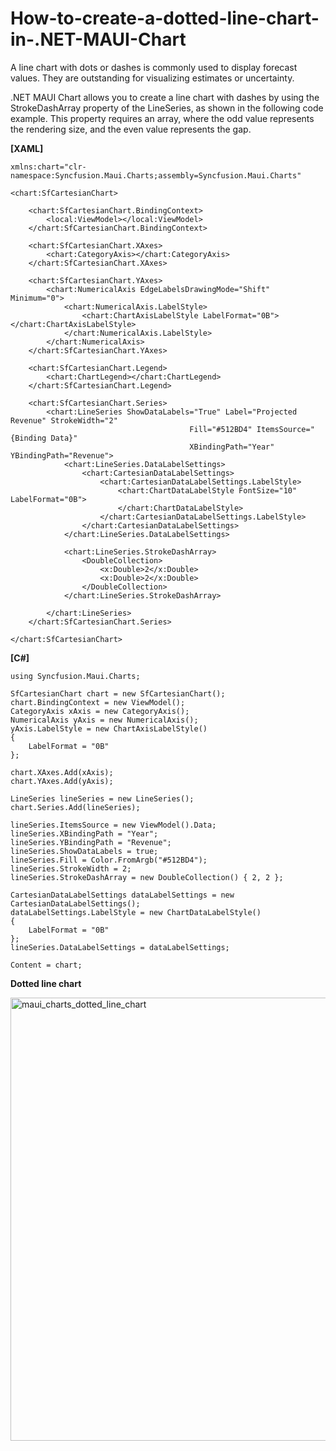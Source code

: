 # How-to-create-a-dotted-line-chart-in-.NET-MAUI-Chart
A line chart with dots or dashes is commonly used to display forecast values. They are outstanding for visualizing estimates or uncertainty.

.NET MAUI Chart allows you to create a line chart with dashes by using the StrokeDashArray property of the LineSeries, as shown in the following code example. This property requires an array, where the odd value represents the rendering size, and the even value represents the gap.

**[XAML]**

```
xmlns:chart="clr-namespace:Syncfusion.Maui.Charts;assembly=Syncfusion.Maui.Charts"
 
<chart:SfCartesianChart>
    
    <chart:SfCartesianChart.BindingContext>
        <local:ViewModel></local:ViewModel>
    </chart:SfCartesianChart.BindingContext>
    
    <chart:SfCartesianChart.XAxes>
        <chart:CategoryAxis></chart:CategoryAxis>
    </chart:SfCartesianChart.XAxes>
    
    <chart:SfCartesianChart.YAxes>
        <chart:NumericalAxis EdgeLabelsDrawingMode="Shift" Minimum="0">
            <chart:NumericalAxis.LabelStyle>
                <chart:ChartAxisLabelStyle LabelFormat="0B"></chart:ChartAxisLabelStyle>
            </chart:NumericalAxis.LabelStyle>
        </chart:NumericalAxis>
    </chart:SfCartesianChart.YAxes>
    
    <chart:SfCartesianChart.Legend>
        <chart:ChartLegend></chart:ChartLegend>
    </chart:SfCartesianChart.Legend>

    <chart:SfCartesianChart.Series>
        <chart:LineSeries ShowDataLabels="True" Label="Projected Revenue" StrokeWidth="2" 
                                        Fill="#512BD4" ItemsSource="{Binding Data}" 
                                        XBindingPath="Year" YBindingPath="Revenue">
            <chart:LineSeries.DataLabelSettings>
                <chart:CartesianDataLabelSettings>
                    <chart:CartesianDataLabelSettings.LabelStyle>
                        <chart:ChartDataLabelStyle FontSize="10" LabelFormat="0B">
                        </chart:ChartDataLabelStyle>
                    </chart:CartesianDataLabelSettings.LabelStyle>
                </chart:CartesianDataLabelSettings>
            </chart:LineSeries.DataLabelSettings>

            <chart:LineSeries.StrokeDashArray>
                <DoubleCollection>
                    <x:Double>2</x:Double>
                    <x:Double>2</x:Double>
                </DoubleCollection>
            </chart:LineSeries.StrokeDashArray>

        </chart:LineSeries>
    </chart:SfCartesianChart.Series>

</chart:SfCartesianChart>
```

**[C#]**

```
using Syncfusion.Maui.Charts;

SfCartesianChart chart = new SfCartesianChart();
chart.BindingContext = new ViewModel();
CategoryAxis xAxis = new CategoryAxis();
NumericalAxis yAxis = new NumericalAxis();
yAxis.LabelStyle = new ChartAxisLabelStyle()
{
	LabelFormat = "0B"
};

chart.XAxes.Add(xAxis);
chart.YAxes.Add(yAxis);

LineSeries lineSeries = new LineSeries();
chart.Series.Add(lineSeries);

lineSeries.ItemsSource = new ViewModel().Data;
lineSeries.XBindingPath = "Year";
lineSeries.YBindingPath = "Revenue";
lineSeries.ShowDataLabels = true;
lineSeries.Fill = Color.FromArgb("#512BD4");
lineSeries.StrokeWidth = 2;
lineSeries.StrokeDashArray = new DoubleCollection() { 2, 2 };

CartesianDataLabelSettings dataLabelSettings = new CartesianDataLabelSettings();
dataLabelSettings.LabelStyle = new ChartDataLabelStyle()
{
	LabelFormat = "0B"
};
lineSeries.DataLabelSettings = dataLabelSettings;

Content = chart;
```

**Dotted line chart**

<img width="709" alt="maui_charts_dotted_line_chart" src="https://user-images.githubusercontent.com/105496256/203955482-909a997c-a799-4efb-8e78-0e57d2dbcb5f.PNG">

